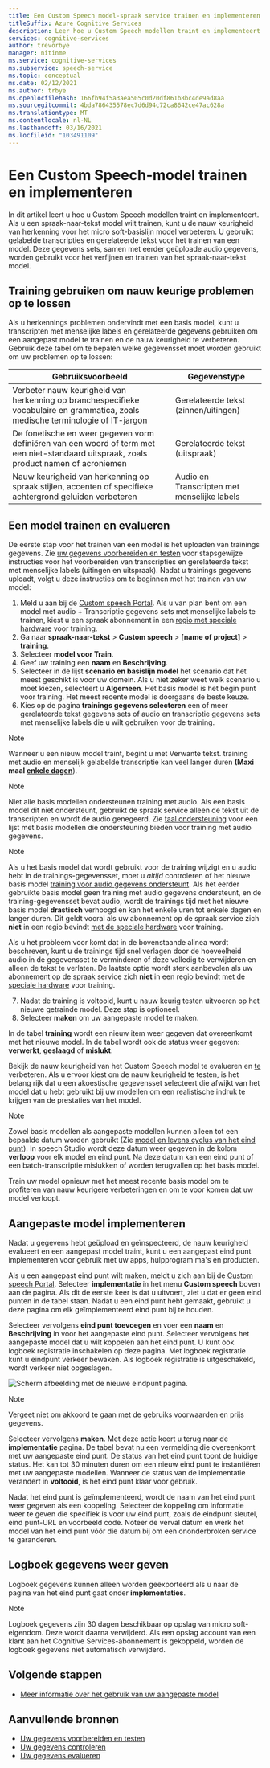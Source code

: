 ```yaml
---
title: Een Custom Speech model-spraak service trainen en implementeren
titleSuffix: Azure Cognitive Services
description: Leer hoe u Custom Speech modellen traint en implementeert. Als u een spraak-naar-tekst model wilt trainen, kunt u de nauw keurigheid van de herkenning verbeteren voor het micro soft-basislijn model of voor een aangepast model.
services: cognitive-services
author: trevorbye
manager: nitinme
ms.service: cognitive-services
ms.subservice: speech-service
ms.topic: conceptual
ms.date: 02/12/2021
ms.author: trbye
ms.openlocfilehash: 166fb94f5a3aea505c0d20df861b8bc4de9ad8aa
ms.sourcegitcommit: 4bda786435578ec7d6d94c72ca8642ce47ac628a
ms.translationtype: MT
ms.contentlocale: nl-NL
ms.lasthandoff: 03/16/2021
ms.locfileid: "103491109"
---
```

# <a name="train-and-deploy-a-custom-speech-model"></a>Een Custom Speech-model trainen en implementeren

In dit artikel leert u hoe u Custom Speech modellen traint en implementeert. Als u een spraak-naar-tekst model wilt trainen, kunt u de nauw keurigheid van herkenning voor het micro soft-basislijn model verbeteren. U gebruikt gelabelde transcripties en gerelateerde tekst voor het trainen van een model. Deze gegevens sets, samen met eerder geüploade audio gegevens, worden gebruikt voor het verfijnen en trainen van het spraak-naar-tekst model.

## <a name="use-training-to-resolve-accuracy-problems"></a>Training gebruiken om nauw keurige problemen op te lossen

Als u herkennings problemen ondervindt met een basis model, kunt u transcripten met menselijke labels en gerelateerde gegevens gebruiken om een aangepast model te trainen en de nauw keurigheid te verbeteren. Gebruik deze tabel om te bepalen welke gegevensset moet worden gebruikt om uw problemen op te lossen:

| Gebruiksvoorbeeld | Gegevenstype |
| -------- | --------- |
| Verbeter nauw keurigheid van herkenning op branchespecifieke vocabulaire en grammatica, zoals medische terminologie of IT-jargon | Gerelateerde tekst (zinnen/uitingen) |
| De fonetische en weer gegeven vorm definiëren van een woord of term met een niet-standaard uitspraak, zoals product namen of acroniemen | Gerelateerde tekst (uitspraak) |
| Nauw keurigheid van herkenning op spraak stijlen, accenten of specifieke achtergrond geluiden verbeteren | Audio en Transcripten met menselijke labels |

## <a name="train-and-evaluate-a-model"></a>Een model trainen en evalueren

De eerste stap voor het trainen van een model is het uploaden van trainings gegevens. Zie [uw gegevens voorbereiden en testen](./how-to-custom-speech-test-and-train.md) voor stapsgewijze instructies voor het voorbereiden van transcripties en gerelateerde tekst met menselijke labels (uitingen en uitspraak). Nadat u trainings gegevens uploadt, volgt u deze instructies om te beginnen met het trainen van uw model:

1. Meld u aan bij de [Custom speech Portal](https://speech.microsoft.com/customspeech). Als u van plan bent om een model met audio + Transcriptie gegevens sets met menselijke labels te trainen, kiest u een spraak abonnement in een [regio met speciale hardware](custom-speech-overview.md#set-up-your-azure-account) voor training.
2. Ga naar **spraak-naar-tekst**  >  **Custom speech**  >  **[name of project]**  >  **training**.
3. Selecteer **model voor Train**.
4. Geef uw training een **naam** en **Beschrijving**.
5. Selecteer in de lijst **scenario en basislijn model** het scenario dat het meest geschikt is voor uw domein. Als u niet zeker weet welk scenario u moet kiezen, selecteert u **Algemeen**. Het basis model is het begin punt voor training. Het meest recente model is doorgaans de beste keuze.
6. Kies op de pagina **trainings gegevens selecteren** een of meer gerelateerde tekst gegevens sets of audio en transcriptie gegevens sets met menselijke labels die u wilt gebruiken voor de training.

> [!NOTE]
> Wanneer u een nieuw model traint, begint u met Verwante tekst. training met audio en menselijk gelabelde transcriptie kan veel langer duren **(Maxi maal [enkele dagen](how-to-custom-speech-evaluate-data.md#add-audio-with-human-labeled-transcripts)**).

> [!NOTE]
> Niet alle basis modellen ondersteunen training met audio. Als een basis model dit niet ondersteunt, gebruikt de spraak service alleen de tekst uit de transcripten en wordt de audio genegeerd. Zie [taal ondersteuning](language-support.md#speech-to-text) voor een lijst met basis modellen die ondersteuning bieden voor training met audio gegevens.

> [!NOTE]
> Als u het basis model dat wordt gebruikt voor de training wijzigt en u audio hebt in de trainings-gegevensset, moet u *altijd* controleren of het nieuwe basis model [training voor audio gegevens ondersteunt](language-support.md#speech-to-text). Als het eerder gebruikte basis model geen training met audio gegevens ondersteunt, en de training-gegevensset bevat audio, wordt de trainings tijd met het nieuwe basis model **drastisch** verhoogd en kan het enkele uren tot enkele dagen en langer duren. Dit geldt vooral als uw abonnement op de spraak service zich **niet** in een regio bevindt [met de speciale hardware](custom-speech-overview.md#set-up-your-azure-account) voor training.
>
> Als u het probleem voor komt dat in de bovenstaande alinea wordt beschreven, kunt u de trainings tijd snel verlagen door de hoeveelheid audio in de gegevensset te verminderen of deze volledig te verwijderen en alleen de tekst te verlaten. De laatste optie wordt sterk aanbevolen als uw abonnement op de spraak service zich **niet** in een regio bevindt [met de speciale hardware](custom-speech-overview.md#set-up-your-azure-account) voor training.

7. Nadat de training is voltooid, kunt u nauw keurig testen uitvoeren op het nieuwe getrainde model. Deze stap is optioneel.
8. Selecteer **maken** om uw aangepaste model te maken.

In de tabel **training** wordt een nieuw item weer gegeven dat overeenkomt met het nieuwe model. In de tabel wordt ook de status weer gegeven: **verwerkt**, **geslaagd** of **mislukt**.

Bekijk de nauw keurigheid van het Custom Speech model te evalueren en [te](how-to-custom-speech-evaluate-data.md) verbeteren. Als u ervoor kiest om de nauw keurigheid te testen, is het belang rijk dat u een akoestische gegevensset selecteert die afwijkt van het model dat u hebt gebruikt bij uw modellen om een realistische indruk te krijgen van de prestaties van het model.

> [!NOTE]
> Zowel basis modellen als aangepaste modellen kunnen alleen tot een bepaalde datum worden gebruikt (Zie [model en levens cyclus van het eind punt](./how-to-custom-speech-model-and-endpoint-lifecycle.md)). In speech Studio wordt deze datum weer gegeven in de kolom **verloop** voor elk model en eind punt. Na deze datum kan een eind punt of een batch-transcriptie mislukken of worden terugvallen op het basis model.
>
> Train uw model opnieuw met het meest recente basis model om te profiteren van nauw keurigere verbeteringen en om te voor komen dat uw model verloopt.

## <a name="deploy-a-custom-model"></a>Aangepaste model implementeren

Nadat u gegevens hebt geüpload en geïnspecteerd, de nauw keurigheid evalueert en een aangepast model traint, kunt u een aangepast eind punt implementeren voor gebruik met uw apps, hulpprogram ma's en producten. 

Als u een aangepast eind punt wilt maken, meldt u zich aan bij de [Custom speech Portal](https://speech.microsoft.com/customspeech). Selecteer **implementatie** in het menu **Custom speech** boven aan de pagina. Als dit de eerste keer is dat u uitvoert, ziet u dat er geen eind punten in de tabel staan. Nadat u een eind punt hebt gemaakt, gebruikt u deze pagina om elk geïmplementeerd eind punt bij te houden.

Selecteer vervolgens **eind punt toevoegen** en voer een **naam** en **Beschrijving** in voor het aangepaste eind punt. Selecteer vervolgens het aangepaste model dat u wilt koppelen aan het eind punt.  U kunt ook logboek registratie inschakelen op deze pagina. Met logboek registratie kunt u eindpunt verkeer bewaken. Als logboek registratie is uitgeschakeld, wordt verkeer niet opgeslagen.

![Scherm afbeelding met de nieuwe eindpunt pagina.](./media/custom-speech/custom-speech-deploy-model.png)

> [!NOTE]
> Vergeet niet om akkoord te gaan met de gebruiks voorwaarden en prijs gegevens.

Selecteer vervolgens **maken**. Met deze actie keert u terug naar de **implementatie** pagina. De tabel bevat nu een vermelding die overeenkomt met uw aangepaste eind punt. De status van het eind punt toont de huidige status. Het kan tot 30 minuten duren om een nieuw eind punt te instantiëren met uw aangepaste modellen. Wanneer de status van de implementatie verandert in **voltooid**, is het eind punt klaar voor gebruik.

Nadat het eind punt is geïmplementeerd, wordt de naam van het eind punt weer gegeven als een koppeling. Selecteer de koppeling om informatie weer te geven die specifiek is voor uw eind punt, zoals de eindpunt sleutel, eind punt-URL en voorbeeld code. Noteer de verval datum en werk het model van het eind punt vóór die datum bij om een ononderbroken service te garanderen.

## <a name="view-logging-data"></a>Logboek gegevens weer geven

Logboek gegevens kunnen alleen worden geëxporteerd als u naar de pagina van het eind punt gaat onder **implementaties**.
> [!NOTE]
>Logboek gegevens zijn 30 dagen beschikbaar op opslag van micro soft-eigendom. Deze wordt daarna verwijderd. Als een opslag account van een klant aan het Cognitive Services-abonnement is gekoppeld, worden de logboek gegevens niet automatisch verwijderd.

## <a name="next-steps"></a>Volgende stappen

* [Meer informatie over het gebruik van uw aangepaste model](how-to-specify-source-language.md)

## <a name="additional-resources"></a>Aanvullende bronnen

- [Uw gegevens voorbereiden en testen](./how-to-custom-speech-test-and-train.md)
- [Uw gegevens controleren](how-to-custom-speech-inspect-data.md)
- [Uw gegevens evalueren](how-to-custom-speech-evaluate-data.md)
